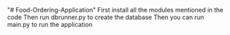 "# Food-Ordering-Application" 
First install all the modules mentioned in the code
Then run dbrunner.py to create the database
Then you can run main.py to run the application
